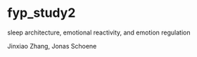 # fyp_study2
sleep architecture, emotional reactivity, and emotion regulation

Jinxiao Zhang, Jonas Schoene
